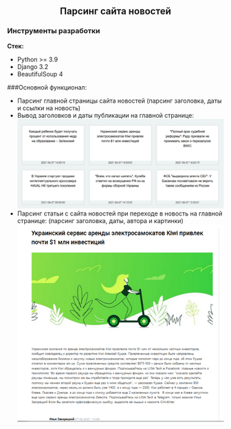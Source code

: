 <h2 align="center">Парсинг сайта новостей</h2>

### Инструменты разработки

**Стек:**
- Python >= 3.9
- Django 3.2
- BeautifulSoup 4

###Основной функционал:
- Парсинг главной страницы сайта новостей (парсинг заголовка, даты и ссылки на новость)
- Вывод заголовков и даты публикации на главной странице:
![img.png](img.png)
- Парсинг статьи с сайта новостей при переходе в новость на главной странице:
(парсинг заголовка, даты, автора и картинки)
![img_1.png](img_1.png)







